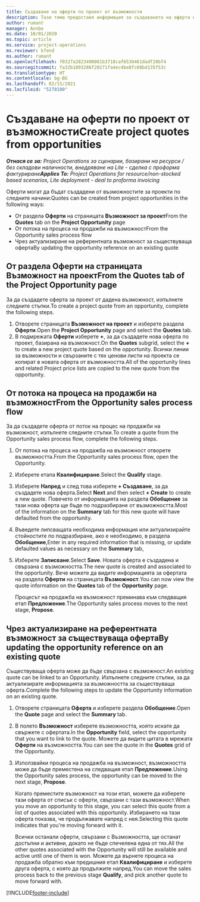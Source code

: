 ```yaml
---
title: Създаване на оферти по проект от възможности
description: Тази тема предоставя информация за създаването на оферта на проект от възможност.
author: rumant
manager: Annbe
ms.date: 10/01/2020
ms.topic: article
ms.service: project-operations
ms.reviewer: kfend
ms.author: rumant
ms.openlocfilehash: f0327a2823490081b3718caf6530461dadf20bf4
ms.sourcegitcommit: fa32b1893286f20271fa4ec4be8fc68bd135f53c
ms.translationtype: HT
ms.contentlocale: bg-BG
ms.lasthandoff: 02/15/2021
ms.locfileid: "5278180"
---
```

# <a name="create-project-quotes-from-opportunities"></a><span data-ttu-id="d2fed-103">Създаване на оферти по проект от възможности</span><span class="sxs-lookup"><span data-stu-id="d2fed-103">Create project quotes from opportunities</span></span>

<span data-ttu-id="d2fed-104">_**Отнася се за:** Project Operations за сценарии, базирани на ресурси / без складови наличности, внедряване на Lite - сделка с проформа фактуриране_</span><span class="sxs-lookup"><span data-stu-id="d2fed-104">_**Applies To:** Project Operations for resource/non-stocked based scenarios, Lite deployment - deal to proforma invoicing_</span></span>

<span data-ttu-id="d2fed-105">Оферти могат да бъдат създадени от възможностите за проекти по следните начини:</span><span class="sxs-lookup"><span data-stu-id="d2fed-105">Quotes can be created from project opportunities in the following ways:</span></span>

- <span data-ttu-id="d2fed-106">От раздела **Оферти** на страницата **Възможност за проект**</span><span class="sxs-lookup"><span data-stu-id="d2fed-106">From the **Quotes** tab on the **Project Opportunity** page</span></span>
- <span data-ttu-id="d2fed-107">От потока на процеса на продажби на възможност</span><span class="sxs-lookup"><span data-stu-id="d2fed-107">From the Opportunity sales process flow</span></span>
- <span data-ttu-id="d2fed-108">Чрез актуализиране на референтната възможност за съществуваща оферта</span><span class="sxs-lookup"><span data-stu-id="d2fed-108">By updating the opportunity reference on an existing quote</span></span>

## <a name="from-the-quotes-tab-of-the-project-opportunity-page"></a><span data-ttu-id="d2fed-109">От раздела Оферти на страницата Възможност на проект</span><span class="sxs-lookup"><span data-stu-id="d2fed-109">From the Quotes tab of the Project Opportunity page</span></span>

<span data-ttu-id="d2fed-110">За да създадете оферта за проект от дадена възможност, изпълнете следните стъпки.</span><span class="sxs-lookup"><span data-stu-id="d2fed-110">To create a project quote from an opportunity, complete the following steps.</span></span>

1. <span data-ttu-id="d2fed-111">Отворете страницата **Възможност на проект** и изберете раздела **Оферти**.</span><span class="sxs-lookup"><span data-stu-id="d2fed-111">Open the **Project Opportunity** page and select the **Quotes** tab.</span></span> 
2. <span data-ttu-id="d2fed-112">В подмрежата **Оферти** изберете **+**, за да създадете нова оферта по проект, базирана на възможност.</span><span class="sxs-lookup"><span data-stu-id="d2fed-112">On the **Quotes** subgrid, select the **+** to create a new project quote based on the opportunity.</span></span> <span data-ttu-id="d2fed-113">Всички линии за възможности и свързаните с тях ценови листи на проекта се копират в новата оферта от възможността.</span><span class="sxs-lookup"><span data-stu-id="d2fed-113">All of the opportunity lines and related Project price lists are copied to the new quote from the opportunity.</span></span>

## <a name="from-the-opportunity-sales-process-flow"></a><span data-ttu-id="d2fed-114">От потока на процеса на продажби на възможност</span><span class="sxs-lookup"><span data-stu-id="d2fed-114">From the Opportunity sales process flow</span></span>

<span data-ttu-id="d2fed-115">За да създадете оферта от поток на процес на продажби на възможност, изпълнете следните стъпки.</span><span class="sxs-lookup"><span data-stu-id="d2fed-115">To create a quote from the Opportunity sales process flow, complete the following steps.</span></span>

1. <span data-ttu-id="d2fed-116">От потока на процеса на продажба на възможност отворете възможността.</span><span class="sxs-lookup"><span data-stu-id="d2fed-116">From the Opportunity sales process flow, open the Opportunity.</span></span>
2. <span data-ttu-id="d2fed-117">Изберете етапа **Квалифициране**.</span><span class="sxs-lookup"><span data-stu-id="d2fed-117">Select the **Qualify** stage.</span></span> 
3. <span data-ttu-id="d2fed-118">Изберете **Напред** и след това изберете **+ Създаване**, за да създадете нова оферта.</span><span class="sxs-lookup"><span data-stu-id="d2fed-118">Select **Next** and then select **+ Create** to create a new quote.</span></span> <span data-ttu-id="d2fed-119">Повечето от информацията на раздела **Обобщение** за тази нова оферта ще бъде по подразбиране от възможността.</span><span class="sxs-lookup"><span data-stu-id="d2fed-119">Most of the information on the **Summary** tab for this new quote will have defaulted from the opportunity.</span></span> 
4. <span data-ttu-id="d2fed-120">Въведете липсващата необходима информация или актуализирайте стойностите по подразбиране, ако е необходимо, в раздела **Обобщение**,</span><span class="sxs-lookup"><span data-stu-id="d2fed-120">Enter in any required information that is missing, or update defaulted values as necessary on the **Summary** tab,</span></span>
5. <span data-ttu-id="d2fed-121">Изберете **Записване**.</span><span class="sxs-lookup"><span data-stu-id="d2fed-121">Select **Save**.</span></span> <span data-ttu-id="d2fed-122">Новата оферта е създадена и свързана с възможността.</span><span class="sxs-lookup"><span data-stu-id="d2fed-122">The new quote is created and associated to the opportunity.</span></span> <span data-ttu-id="d2fed-123">Вече можете да видите информацията за офертата на раздела **Оферти** на страницата **Възможност**.</span><span class="sxs-lookup"><span data-stu-id="d2fed-123">You can now view the quote information on the **Quotes** tab of the **Opportunity** page.</span></span> 

   <span data-ttu-id="d2fed-124">Процесът на продажба на възможност преминава към следващия етап **Предложение**.</span><span class="sxs-lookup"><span data-stu-id="d2fed-124">The Opportunity sales process moves to the next stage, **Propose**.</span></span>


## <a name="by-updating-the-opportunity-reference-on-an-existing-quote"></a><span data-ttu-id="d2fed-125">Чрез актуализиране на референтната възможност за съществуваща оферта</span><span class="sxs-lookup"><span data-stu-id="d2fed-125">By updating the opportunity reference on an existing quote</span></span>

<span data-ttu-id="d2fed-126">Съществуваща оферта може да бъде свързана с възможност.</span><span class="sxs-lookup"><span data-stu-id="d2fed-126">An existing quote can be linked to an Opportunity.</span></span> <span data-ttu-id="d2fed-127">Изпълнете следните стъпки, за да актуализирате информацията за възможността за съществуваща оферта.</span><span class="sxs-lookup"><span data-stu-id="d2fed-127">Complete the following steps to update the Opportunity information on an existing quote.</span></span>

1. <span data-ttu-id="d2fed-128">Отворете страницата **Оферта** и изберете раздела **Обобщение**.</span><span class="sxs-lookup"><span data-stu-id="d2fed-128">Open the **Quote** page and select the **Summary** tab.</span></span>
2. <span data-ttu-id="d2fed-129">В полето **Възможност** изберете възможността, която искате да свържете с офертата.</span><span class="sxs-lookup"><span data-stu-id="d2fed-129">In the **Opportunity** field, select the opportunity that you want to link to the quote.</span></span> <span data-ttu-id="d2fed-130">Можете да видите цитата в мрежата **Оферти** на възможността.</span><span class="sxs-lookup"><span data-stu-id="d2fed-130">You can see the quote in the **Quotes** grid of the Opportunity.</span></span> 
3. <span data-ttu-id="d2fed-131">Използвайки процеса на продажба на възможност, възможността може да бъде преместена на следващия етап **Предложение**.</span><span class="sxs-lookup"><span data-stu-id="d2fed-131">Using the Opportunity sales process, the opportunity can be moved to the next stage, **Propose**.</span></span> 

   <span data-ttu-id="d2fed-132">Когато преместите възможност на този етап, можете да изберете тази оферта от списък с оферти, свързани с тази възможност.</span><span class="sxs-lookup"><span data-stu-id="d2fed-132">When you move an opportunity to this stage, you can select this quote from a list of quotes associated with this opportunity.</span></span> <span data-ttu-id="d2fed-133">Избирането на тази оферта показва, че продължавате напред с нея.</span><span class="sxs-lookup"><span data-stu-id="d2fed-133">Selecting this quote indicates that you're moving forward with it.</span></span>

   <span data-ttu-id="d2fed-134">Всички останали оферти, свързани с Възможността, ще останат достъпни и активни, докато не бъде спечелена една от тях.</span><span class="sxs-lookup"><span data-stu-id="d2fed-134">All the other quotes associated with the Opportunity will still be available and active until one of them is won.</span></span> <span data-ttu-id="d2fed-135">Можете да върнете процеса на продажба обратно към предишния етап **Квалифициране** и изберете друга оферта, с която да продължите напред.</span><span class="sxs-lookup"><span data-stu-id="d2fed-135">You can move the sales process back to the previous stage **Qualify**, and pick another quote to move forward with.</span></span>


[!INCLUDE[footer-include](../includes/footer-banner.md)]